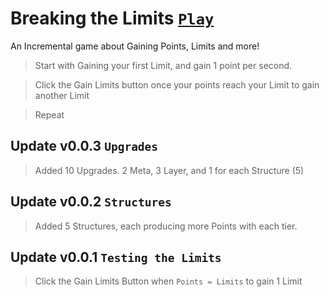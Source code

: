 # Breaking the Limits [`Play`](https://cratorrex.github.io/breaking-the-limits---not-infinity/)
An Incremental game about Gaining Points, Limits and more!
> Start with Gaining your first Limit, and gain 1 point per second.

> Click the Gain Limits button once your points reach your Limit to gain another Limit

> Repeat

## Update v0.0.3 `Upgrades`
> Added 10 Upgrades. 2 Meta, 3 Layer, and 1 for each Structure (5)
## Update v0.0.2 `Structures`
> Added 5 Structures, each producing more Points with each tier.
## Update v0.0.1 `Testing the Limits`
> Click the Gain Limits Button when `Points = Limits` to gain 1 Limit

